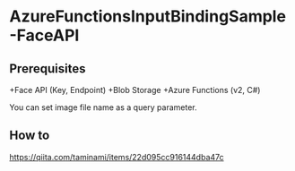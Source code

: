 # AzureFunctionsInputBindingSample-FaceAPI

## Prerequisites 
+Face API (Key, Endpoint)
+Blob Storage
+Azure Functions (v2, C#)

You can set image file name as a query parameter.

## How to
https://qiita.com/taminami/items/22d095cc916144dba47c
